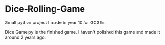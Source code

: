 # Dice-Rolling-Game
Small python project I made in year 10 for GCSEs


Dice Game.py is the finished game. I haven't polished this game and made it around 2 years ago.
